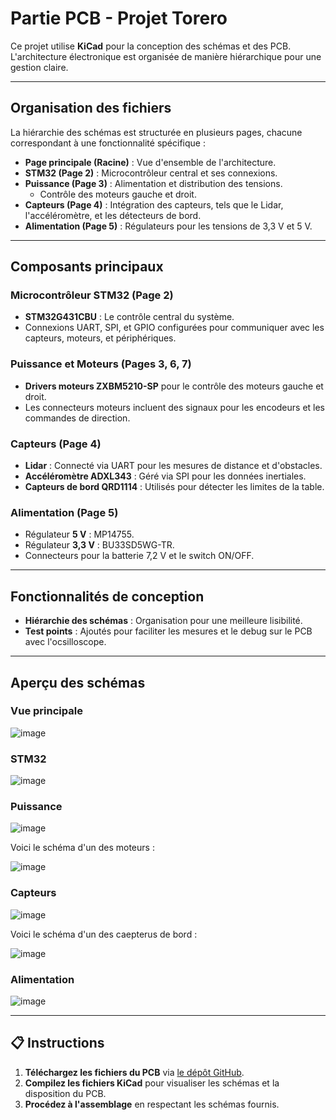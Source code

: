 # Partie PCB - Projet Torero

Ce projet utilise **KiCad** pour la conception des schémas et des PCB. L'architecture électronique est organisée de manière hiérarchique pour une gestion claire.

---

##  Organisation des fichiers
La hiérarchie des schémas est structurée en plusieurs pages, chacune correspondant à une fonctionnalité spécifique :

- **Page principale (Racine)** : Vue d'ensemble de l'architecture.
- **STM32 (Page 2)** : Microcontrôleur central et ses connexions.
- **Puissance (Page 3)** : Alimentation et distribution des tensions.
  - Contrôle des moteurs gauche et droit.
- **Capteurs (Page 4)** : Intégration des capteurs, tels que le Lidar, l'accéléromètre, et les détecteurs de bord.
- **Alimentation (Page 5)** : Régulateurs pour les tensions de 3,3 V et 5 V.

---

## Composants principaux

### **Microcontrôleur STM32** (Page 2)
- **STM32G431CBU** : Le contrôle central du système.
- Connexions UART, SPI, et GPIO configurées pour communiquer avec les capteurs, moteurs, et périphériques.

### **Puissance et Moteurs** (Pages 3, 6, 7)
- **Drivers moteurs ZXBM5210-SP** pour le contrôle des moteurs gauche et droit.
- Les connecteurs moteurs incluent des signaux pour les encodeurs et les commandes de direction.

### **Capteurs** (Page 4)
- **Lidar** : Connecté via UART pour les mesures de distance et d'obstacles.
- **Accéléromètre ADXL343** : Géré via SPI pour les données inertiales.
- **Capteurs de bord QRD1114** : Utilisés pour détecter les limites de la table.

### **Alimentation** (Page 5)
- Régulateur **5 V** : MP14755.
- Régulateur **3,3 V** : BU33SD5WG-TR.
- Connecteurs pour la batterie 7,2 V et le switch ON/OFF.

---

## Fonctionnalités de conception
- **Hiérarchie des schémas** : Organisation pour une meilleure lisibilité.
- **Test points** : Ajoutés pour faciliter les mesures et le debug sur le PCB avec l'ocsilloscope.

---

## Aperçu des schémas

### Vue principale
![image](https://github.com/user-attachments/assets/d5b51745-18c6-4a9c-8f8e-032a793fdd09)

### STM32
![image](https://github.com/user-attachments/assets/89c283f3-68ce-4b55-bbaf-cb2c9a038328)

### Puissance
![image](https://github.com/user-attachments/assets/c1104057-1ae1-49f7-af87-efd100b9e126)

Voici le schéma d'un des moteurs :

![image](https://github.com/user-attachments/assets/ee2cc9cb-104b-4208-a33a-d1947327ecfc)

### Capteurs
![image](https://github.com/user-attachments/assets/a33f190a-a8d4-418a-b449-527e2fc9abad)

Voici le schéma d'un des caepterus de bord :

![image](https://github.com/user-attachments/assets/9b12c729-1bf5-4a62-af90-fe520a7cc88e)

### Alimentation
![image](https://github.com/user-attachments/assets/f5ae0c31-2263-4cc9-9992-8436d3f53350)


---

## 📋 Instructions

1. **Téléchargez les fichiers du PCB** via [le dépôt GitHub](#).
2. **Compilez les fichiers KiCad** pour visualiser les schémas et la disposition du PCB.
3. **Procédez à l'assemblage** en respectant les schémas fournis.

